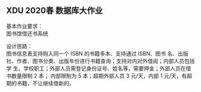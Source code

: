 ## XDU 2020春 数据库大作业
基本作业要求：  
图书馆借还书系统  

设计思路：  
图书信息表支持购入同一个 ISBN 的书籍多本、支持通过 ISBN、图书
名、出版社、作者、图书分类、出版年份进行书籍查询；支持对内对外借阅；内部人员包括学
生、学校职工；外部人员需登记身份证号、姓名等，需要押金；外部人员在借书数量限制 2 本；
内部限制为 5 本；超期外部人员 3 元/天，内部 1 元/天，有超期的书籍，不让继续借新的。

